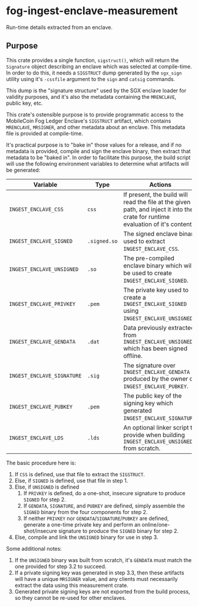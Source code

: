 fog-ingest-enclave-measurement
=====

Run-time details extracted from an enclave.

## Purpose

This crate provides a single function, `sigstruct()`, which will return the `Signature` object describing an enclave which was selected at compile-time. In order to do this, it needs a `SIGSTRUCT` dump generated by the `sgx_sign` utility using it's `-cssfile` argument to the `sign` and `catsig` commands.

This dump is the "signature structure" used by the SGX enclave loader for validity purposes, and it's also the metadata containing the `MRENCLAVE`, public key, etc.

This crate's ostensible purpose is to provide programmatic access to the MobileCoin Fog Ledger Enclave's `SIGSTRUCT` artifact, which contains `MRENCLAVE`, `MRSIGNER`, and other metadata about an enclave. This metadata file is provided at compile-time.

It's practical purpose is to "bake in" those values for a release, and if no metadata is provided, compile and sign the enclave binary, then extract that metadata to be "baked in". In order to facilitate this purpose, the build script will use the following environment variables to determine what artifacts will be generated:

| Variable                   | Type         | Actions                                                                                                                           |
|----------------------------|--------------|-----------------------------------------------------------------------------------------------------------------------------------|
| `INGEST_ENCLAVE_CSS`       | `css`        | If present, the build will read the file at the given path, and inject it into the crate for runtime evaluation of it's contents. |
| `INGEST_ENCLAVE_SIGNED`    | `.signed.so` | The signed enclave binary used to extract `INGEST_ENCLAVE_CSS`.                                                                   |
| `INGEST_ENCLAVE_UNSIGNED`  | `.so`        | The pre-compiled enclave binary which will be used to create `INGEST_ENCLAVE_SIGNED`.                                             |
| `INGEST_ENCLAVE_PRIVKEY`   | `.pem`       | The private key used to create a `INGEST_ENCLAVE_SIGNED` using `INGEST_ENCLAVE_UNSIGNED`.                                         |
| `INGEST_ENCLAVE_GENDATA`   | `.dat`       | Data previously extracted from `INGEST_ENCLAVE_UNSIGNED` which has been signed offline.                                           |
| `INGEST_ENCLAVE_SIGNATURE` | `.sig`       | The signature over `INGEST_ENCLAVE_GENDATA` produced by the owner of `INGEST_ENCLAVE_PUBKEY`.                                     |
| `INGEST_ENCLAVE_PUBKEY`    | `.pem`       | The public key of the signing key which generated `INGEST_ENCLAVE_SIGNATURE`.                                                     |
| `INGEST_ENCLAVE_LDS`       | `.lds`       | An optional linker script to provide when building `INGEST_ENCLAVE_UNSIGNED` from scratch.                                        |

 The basic procedure here is:

  1. If `CSS` is defined, use that file to extract the `SIGSTRUCT`.
  1. Else, if `SIGNED` is defined, use that file in step 1.
  1. Else, if `UNSIGNED` is defined
      1. If `PRIVKEY` is defined, do a one-shot, insecure signature to produce `SIGNED` for step 2.
      1. If `GENDATA`, `SIGNATURE`, and `PUBKEY` are defined, simply assemble the `SIGNED` binary from the four components for step 2.
      1. If neither `PRIVKEY` nor `GENDATA`/`SIGNATURE`/`PUBKEY` are defined, generate a one-time private key and perform an online/one-shot/insecure signature to produce the `SIGNED` binary for step 2.
  1. Else, compile and link the `UNSIGNED` binary for use in step 3.

 Some additional notes:

  1. If the `UNSIGNED` binary was built from scratch, it's `GENDATA` must match the one provided for step 3.2 to succeed.
  1. If a private signing key was generated in step 3.3, then these artifacts will have a unique `MRSIGNER` value, and any clients must necessarily extract the data using this measurement crate.
  1. Generated private signing keys are not exported from the build process, so they cannot be re-used for other enclaves.
